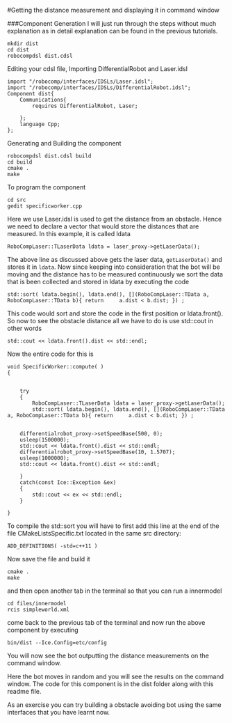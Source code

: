 #Getting the distance measurement and displaying it in command window

###Component Generation
I will just run through the steps without much explanation as in detail explanation can be found in the previous tutorials.

	mkdir dist
	cd dist
	robocompdsl dist.cdsl

Editing your cdsl file, Importing DifferentialRobot and Laser.idsl

	import "/robocomp/interfaces/IDSLs/Laser.idsl";
	import "/robocomp/interfaces/IDSLs/DifferentialRobot.idsl";
	Component dist{
		Communications{
			requires DifferentialRobot, Laser;

		};
		language Cpp;
	};

Generating and Building the component
	
	robocompdsl dist.cdsl build
	cd build
	cmake .
	make

To program the component
	
	cd src
	gedit specificworker.cpp

Here we use Laser.idsl is used to get the distance from an obstacle. Hence we need to declare a vector that would store the distances that are measured. In this example, it is called ldata

	RoboCompLaser::TLaserData ldata = laser_proxy->getLaserData();

The above line as discussed above gets the laser data, `getLaserData()` and stores it in `ldata`. Now since keeping into consideration that the bot will be moving and the distance has to be measured continuously we sort the data that is been collected and stored in ldata by executing the code

```
std::sort( ldata.begin(), ldata.end(), [](RoboCompLaser::TData a, RoboCompLaser::TData b){ return     a.dist < b.dist; }) ;
```

This code would sort and store the code in the first position or ldata.front(). So now to see the obstacle distance all we have to do is use std::cout in other words

	std::cout << ldata.front().dist << std::endl;


Now the entire code for this is 

```
void SpecificWorker::compute( )
{


    try
    {
        RoboCompLaser::TLaserData ldata = laser_proxy->getLaserData();
        std::sort( ldata.begin(), ldata.end(), [](RoboCompLaser::TData a, RoboCompLaser::TData b){ return     a.dist < b.dist; }) ;
        
	
	differentialrobot_proxy->setSpeedBase(500, 0); 
  	usleep(1500000);
	std::cout << ldata.front().dist << std::endl;
  	differentialrobot_proxy->setSpeedBase(10, 1.5707);  
  	usleep(1000000);
	std::cout << ldata.front().dist << std::endl;
       	
    }
    catch(const Ice::Exception &ex)
    {
        std::cout << ex << std::endl;
    }

}
```

To compile the std::sort you will have to first add this line at the end of the file CMakeListsSpecific.txt located in the same src directory:

    ADD_DEFINITIONS( -std=c++11 )

Now save the file and build it

	cmake .
	make

and then open another tab in the terminal so that you can run a innermodel

	cd files/innermodel
	rcis simpleworld.xml

come back to the previous tab of the terminal and now run the above component by executing

	bin/dist --Ice.Config=etc/config

You will now see the bot outputting the distance measurements on the command window.

Here the bot moves in random and you will see the results on the command window. The code for this component is in the dist folder along with this readme file.

As an exercise you can try building a obstacle avoiding bot using the same interfaces that you have learnt now.
